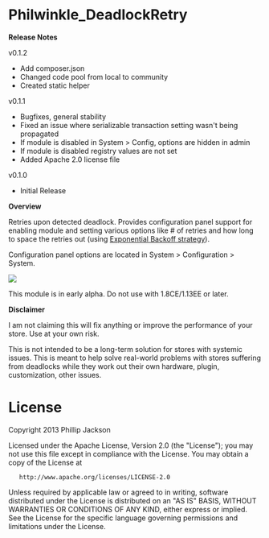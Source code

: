 Philwinkle_DeadlockRetry
========================

**Release Notes**

v0.1.2

- Add composer.json
- Changed code pool from local to community
- Created static helper

v0.1.1

- Bugfixes, general stability
- Fixed an issue where serializable transaction setting wasn't being propagated
- If module is disabled in System > Config, options are hidden in admin
- If module is disabled registry values are not set
- Added Apache 2.0 license file

v0.1.0

- Initial Release

**Overview**

Retries upon detected deadlock. Provides configuration panel support for enabling module and setting various options like # of retries and how long to space the retries out (using <a href="http://en.wikipedia.org/wiki/Exponential_backoff">Exponential Backoff strategy</a>).

Configuration panel options are located in System > Configuration > System.

<img src="http://i.imgur.com/J79Nef4.png"/>

This module is in early alpha. Do not use with 1.8CE/1.13EE or later.


**Disclaimer**

I am not claiming this will fix anything or improve the performance of your store. Use at your own risk.

This is not intended to be a long-term solution for stores with systemic issues. This is meant to help solve real-world problems with stores suffering from deadlocks while they work out their own hardware, plugin, customization, other issues.




License
=======

Copyright 2013 Phillip Jackson

Licensed under the Apache License, Version 2.0 (the "License"); you may not use this file except in compliance with the License. You may obtain a copy of the License at

```
   http://www.apache.org/licenses/LICENSE-2.0
```

Unless required by applicable law or agreed to in writing, software distributed under the License is distributed on an "AS IS" BASIS, WITHOUT WARRANTIES OR CONDITIONS OF ANY KIND, either express or implied. See the License for the specific language governing permissions and limitations under the License.
